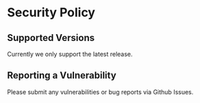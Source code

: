 # Security Policy

## Supported Versions

Currently we only support the latest release.

## Reporting a Vulnerability

Please submit any vulnerabilities or bug reports via Github Issues.
